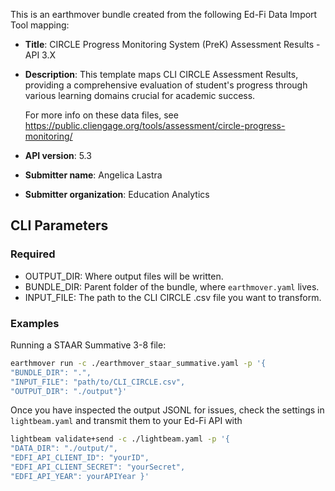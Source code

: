This is an earthmover bundle created from the following Ed-Fi Data Import Tool mapping:
* **Title**: CIRCLE Progress Monitoring System (PreK) Assessment Results - API 3.X
* **Description**: This template maps CLI CIRCLE Assessment Results, providing a comprehensive evaluation of student's progress through various learning domains crucial for academic success.
    
    For more info on these data files, see https://public.cliengage.org/tools/assessment/circle-progress-monitoring/

* **API version**: 5.3
* **Submitter name**: Angelica Lastra
* **Submitter organization**: Education Analytics

## CLI Parameters

### Required
- OUTPUT_DIR: Where output files will be written.
- BUNDLE_DIR: Parent folder of the bundle, where `earthmover.yaml` lives.
- INPUT_FILE: The path to the CLI CIRCLE .csv file you want to transform.

### Examples
Running a STAAR Summative 3-8 file:
```bash
earthmover run -c ./earthmover_staar_summative.yaml -p '{
"BUNDLE_DIR": ".",
"INPUT_FILE": "path/to/CLI_CIRCLE.csv",
"OUTPUT_DIR": "./output"}'
```

Once you have inspected the output JSONL for issues, check the settings in `lightbeam.yaml` and transmit them to your Ed-Fi API with
```bash
lightbeam validate+send -c ./lightbeam.yaml -p '{
"DATA_DIR": "./output/",
"EDFI_API_CLIENT_ID": "yourID",
"EDFI_API_CLIENT_SECRET": "yourSecret",
"EDFI_API_YEAR": yourAPIYear }'
```